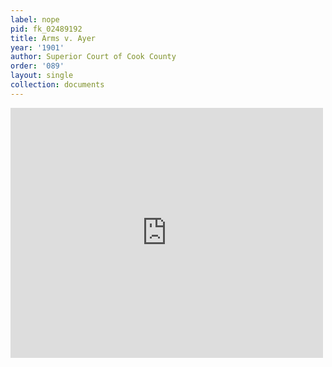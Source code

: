 ```yaml
---
label: nope
pid: fk_02489192
title: Arms v. Ayer
year: '1901'
author: Superior Court of Cook County
order: '089'
layout: single
collection: documents
---
```

<iframe src="https://northwestern.app.box.com/embed/s/jm0vd4r6fn7z4xu6tcs7exn5vx2jl662?sortColumn=date&view=list" width="500" height="400" frameborder="0" allowfullscreen webkitallowfullscreen msallowfullscreen></iframe>
